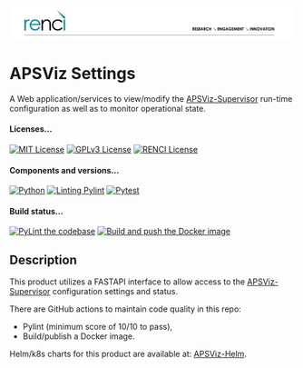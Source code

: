 <!--
SPDX-FileCopyrightText: 2022 Renaissance Computing Institute. All rights reserved.
SPDX-FileCopyrightText: 2023 Renaissance Computing Institute. All rights reserved.
SPDX-FileCopyrightText: 2024 Renaissance Computing Institute. All rights reserved.

SPDX-License-Identifier: GPL-3.0-or-later
SPDX-License-Identifier: LicenseRef-RENCI
SPDX-License-Identifier: MIT
-->

![image not found](renci-logo.png "RENCI")

# APSViz Settings
A Web application/services to view/modify the [APSViz-Supervisor](https://github.com/RENCI/APSVIZ-Supervisor) run-time configuration as well as to monitor operational state.

#### Licenses...
[![MIT License](https://img.shields.io/badge/License-MIT-orange.svg)](https://github.com/RENCI/APSVIZ-Settings/tree/master/LICENSE)
[![GPLv3 License](https://img.shields.io/badge/License-GPL%20v3-yellow.svg)](https://opensource.org/licenses/)
[![RENCI License](https://img.shields.io/badge/License-RENCI-blue.svg)](https://www.renci.org/)
#### Components and versions...
[![Python](https://img.shields.io/badge/Python-3.11.7-orange)](https://github.com/python/cpython)
[![Linting Pylint](https://img.shields.io/badge/Pylint-%203.0.3-yellow)](https://github.com/PyCQA/pylint)
[![Pytest](https://img.shields.io/badge/Pytest-%207.4.4-blue)](https://github.com/pytest-dev/pytest)
#### Build status...
[![PyLint the codebase](https://github.com/RENCI/APSVIZ-Settings/actions/workflows/pylint.yml/badge.svg)](https://github.com/RENCI/APSVIZ-Settings/actions/workflows/pylint.yml)
[![Build and push the Docker image](https://github.com/RENCI/APSVIZ-Settings/actions/workflows/image-push.yml/badge.svg)](https://github.com/RENCI/APSVIZ-Settings/actions/workflows/image-push.yml)

## Description
This product utilizes a FASTAPI interface to allow access to the [APSViz-Supervisor](https://github.com/RENCI/APSVIZ-Supervisor) configuration settings and status.

There are GitHub actions to maintain code quality in this repo:
 - Pylint (minimum score of 10/10 to pass),
 - Build/publish a Docker image.

Helm/k8s charts for this product are available at: [APSViz-Helm](https://github.com/RENCI/apsviz-helm/tree/main/supervisor-settings).
